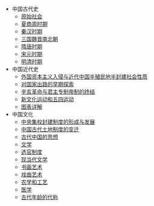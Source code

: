 
<!-- 加一个斜杠在是寻找文件夹，不加斜杠是寻找文件 -->
* 中国古代史
    * [原始社会](lsrw/README)
    * [夏商周时期](lsrw/zggds/xszsq)
    * [秦汉时期](lsrw/zggds/qhsq)
    * [三国魏晋南北朝](lsrw/zggds/sgwjnbc)
    * [隋唐时期](lsrw/zggds/stsq)
    * [宋元时期](lsrw/zggds/sysq)
    * [明清时期](lsrw/zggds/mqsq)
* 中国近代史
    * [外国资本主义入侵与近代中国半殖民地半封建社会性质](lsrw/zgjds/wgzbzyrqyjdzgbzmdbfjshxz)
    * [对国家出路的早期探索](lsrw/zgjds/dgjcldzqts)
    * [辛亥革命与君主专制帝制的终结](lsrw/zgjds/xhgmyjzzzdzdzj)
    * [新文化运动和五四运动](lsrw/zgjds/xwhydhwsyd)
    * [图表详解](lsrw/zgjds/tbxj)
* 中国文化
    * [中央集权封建制度的形成与发展](lsrw/zgwh/zyjqfjzddxcyfz)
    * [中国古代土地制度的变迁](lsrw/zgwh/zggdtdzddbq)
    * [古代中国的思想](lsrw/zgwh/gdzgdsx)
    * [文学](lsrw/zgwh/wx)
    * [选官制度](lsrw/zgwh/xgzd)
    * [现当代文学](lsrw/zgwh/xddwx)
    * [书画艺术](lsrw/zgwh/shys)
    * [戏曲艺术](lsrw/zgwh/xqys)
    * [农学和工艺](lsrw/zgwh/nxhgy)
    * [医学](lsrw/zgwh/yx)
    * [古代年龄的代称](lsrw/zgwh/gdnlddc)